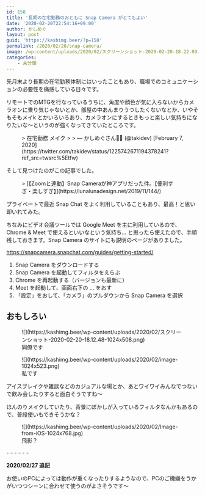 ```yaml
---
id: 158
title: '長期の在宅勤務のおともに Snap Camera がとてもよい'
date: '2020-02-20T22:54:16+09:00'
author: かしめぐ
layout: post
guid: 'https://kashimg.beer/?p=158'
permalink: /2020/02/20/snap-camera/
image: /wp-content/uploads/2020/02/スクリーンショット-2020-02-20-18.22.09.png
categories:
    - 未分類
---
```


先月末より長期の在宅勤務体制にはいったこともあり、職場でのコミュニケーションの必要性を痛感している日々です。

リモートでのMTGを行なっているうちに、角度や顔色が気に入らないからカメラオンに乗り気じゃないとか、部屋の中あんまりうつしたくないなとか、いやそもそもメイk とかいろいろあり、カメラオンにするときもっと楽しい気持ちになりたいな〜というのが強くなってきていたところです。

<figure class="wp-block-embed-twitter wp-block-embed is-type-rich is-provider-twitter"><div class="wp-block-embed__wrapper">> 在宅勤務 メイク
> 
> — かしめぐさん🐅🌸 (@takidev) [February 7, 2020](https://twitter.com/takidev/status/1225742671194378241?ref_src=twsrc%5Etfw)

<script async="" charset="utf-8" src="https://platform.twitter.com/widgets.js"></script></div></figure>そして見つけたのがこの記事でした。

<figure class="wp-block-embed-wordpress wp-block-embed is-type-wp-embed is-provider-チラ裏の束"><div class="wp-block-embed__wrapper">> [【Zoomと連動】Snap Cameraが神アプリだった件。【便利すぎ・楽しすぎ】](https://lunalunadesign.net/2019/11/144/)

<iframe class="wp-embedded-content" data-secret="f6M3lObhxr" frameborder="0" height="315" marginheight="0" marginwidth="0" sandbox="allow-scripts" scrolling="no" security="restricted" src="https://lunalunadesign.net/2019/11/144/embed/#?secret=1TA0qAxvgu#?secret=f6M3lObhxr" style="position: absolute; clip: rect(1px, 1px, 1px, 1px);" title="“【Zoomと連動】Snap Cameraが神アプリだった件。【便利すぎ・楽しすぎ】” — チラ裏の束" width="560"></iframe></div></figure>プライベートで最近 Snap Chat をよく利用していることもあり、最高！と思い即いれてみた。

ちなみにビデオ会議ツールでは Google Meet を主に利用しているので、Chrome &amp; Meet で使えるといいなという気持ち… と思ったら使えたので、手順残しておきます。Snap Camera のサイトにも説明のページがありました。

<https://snapcamera.snapchat.com/guides/getting-started/>

1. Snap Camera をダウンロードする
2. Snap Camera を起動してフィルタをえらぶ
3. Chrome を再起動する（バージョンも最新に）
4. Meet を起動して、画面右下の … をおす
5. 「設定」をおして、「カメラ」のプルダウンから Snap Camera を選択

## おもしろい

<figure class="wp-block-image size-large">![](https://kashimg.beer/wp-content/uploads/2020/02/スクリーンショット-2020-02-20-18.12.48-1024x508.png)<figcaption>同僚です</figcaption></figure><figure class="wp-block-image size-large">![](https://kashimg.beer/wp-content/uploads/2020/02/image-1024x523.png)<figcaption>私です</figcaption></figure>アイスブレイクや雑談などのカジュアルな場とか、あとワイワイみんなでつないで飲み会したりすると面白そうですね〜

ほんのりメイクしていたり、背景にぼかしが入っているフィルタなんかもあるので、普段使いもできそうかな？

<figure class="wp-block-image size-large">![](https://kashimg.beer/wp-content/uploads/2020/02/Image-from-iOS-1024x768.jpg)<figcaption>飛影？</figcaption></figure>- - - - - -

**2020/02/27 追記**

お使いのPCによっては動作が重くなったりするようなので、PCのご機嫌をうかがいつつシーンに合わせて使うのがよさそうです〜